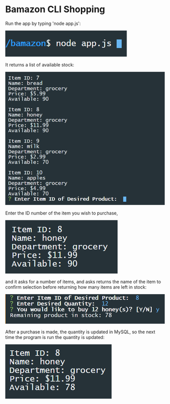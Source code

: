 # Bamazon CLI Shopping

Run the app by typing 'node app.js':

![Run Script](./images/run_script.PNG)

It returns a list of available stock:

![](.\images\item_list.PNG)

Enter the ID number of the item you wish to purchase, 

![](.\images\before.PNG)

and it asks for a number of items, and asks returns the name of the item to confirm selection before returning how many items are left in stock:

![](.\images\purchase.PNG)

After a purchase is made, the quantity is updated in MySQL, so the next time the program is run the quantity is updated:

![](.\images\after.PNG)
